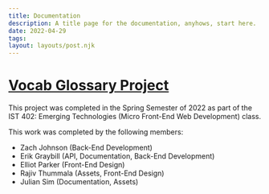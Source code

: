 ```yaml
---
title: Documentation
description: A title page for the documentation, anyhows, start here.
date: 2022-04-29
tags:
layout: layouts/post.njk
---
```


# [Vocab Glossary Project](https://final-project-vocab.vercel.app/)
This project was completed in the Spring Semester of 2022 as part of the IST 402: Emerging Technologies (Micro Front-End Web Development) class. 

This work was completed by the following members:
- Zach Johnson (Back-End Development)
- Erik Graybill (API, Documentation, Back-End Development)
- Elliot Parker (Front-End Design)
- Rajiv Thummala (Assets, Front-End Design)
- Julian Sim (Documentation, Assets)
